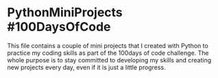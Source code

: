 # PythonMiniProjects #100DaysOfCode
This file contains a couple of mini projects that I created with Python to practice my coding skills as part of the 100days of code challenge. The whole purpose is to stay committed to developing my skills and creating new projects every day, even if it is just a little progress.

